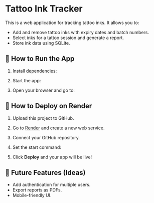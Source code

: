 # Tattoo Ink Tracker

This is a web application for tracking tattoo inks. It allows you to:
- Add and remove tattoo inks with expiry dates and batch numbers.
- Select inks for a tattoo session and generate a report.
- Store ink data using SQLite.

## 🚀 How to Run the App

1. Install dependencies:

2. Start the app:

3. Open your browser and go to:


## 🔹 How to Deploy on Render

1. Upload this project to GitHub.
2. Go to [Render](https://render.com/) and create a new web service.
3. Connect your GitHub repository.
4. Set the start command:

5. Click **Deploy** and your app will be live!

## 🎨 Future Features (Ideas)
- Add authentication for multiple users.
- Export reports as PDFs.
- Mobile-friendly UI.

